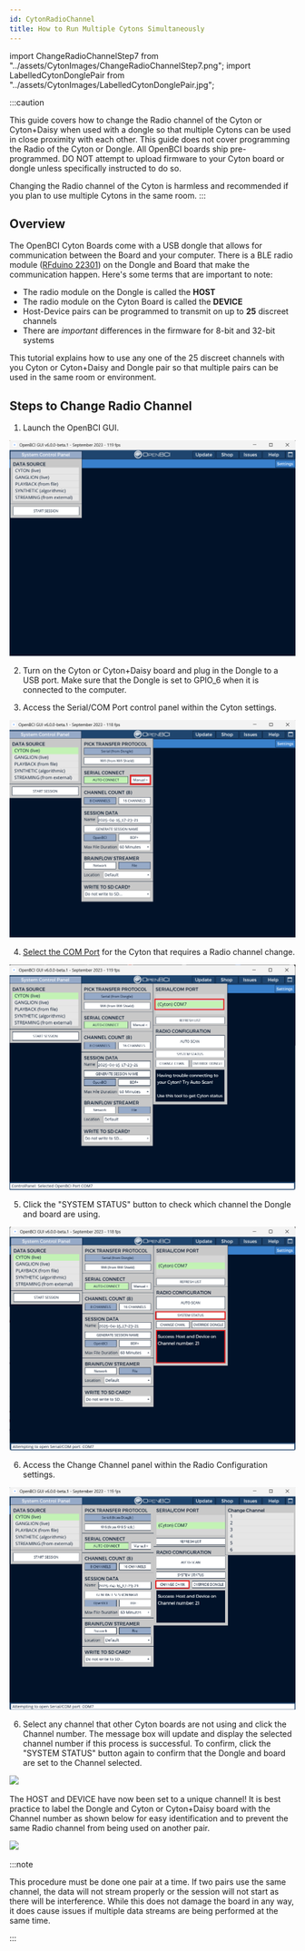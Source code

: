 ```yaml
---
id: CytonRadioChannel
title: How to Run Multiple Cytons Simultaneously
---
```

import ChangeRadioChannelStep7 from "../assets/CytonImages/ChangeRadioChannelStep7.png";
import LabelledCytonDonglePair from "../assets/CytonImages/LabelledCytonDonglePair.jpg";

:::caution

This guide covers how to change the Radio channel of the Cyton or Cyton+Daisy when used with a dongle so that multiple Cytons can be used in close proximity with each other. This guide does not cover programming the Radio of the Cyton or Dongle. All OpenBCI boards ship pre-programmed. DO NOT attempt to upload firmware to your Cyton board or dongle unless specifically instructed to do so. 

Changing the Radio channel of the Cyton is harmless and recommended if you plan to use multiple Cytons in the same room. 
:::

## Overview

The OpenBCI Cyton Boards come with a USB dongle that allows for communication between the Board and your computer. There is a BLE radio module ([RFduino 22301](http://www.rfduino.com/product/rfd22301-rfduino-ble-smt/index.html)) on the Dongle and Board that make the communication happen. Here's some terms that are important to note:

- The radio module on the Dongle is called the **HOST**
- The radio module on the Cyton Board is called the **DEVICE**
- Host-Device pairs can be programmed to transmit on up to **25** discreet channels
- There are _important_ differences in the firmware for 8-bit and 32-bit systems

This tutorial explains how to use any one of the 25 discreet channels with you Cyton or Cyton+Daisy and Dongle pair so that multiple pairs can be used in the same room or environment. 

## Steps to Change Radio Channel

1.  Launch the OpenBCI GUI.

![OpenBCI_GUI](../assets/CytonImages/ChangeRadioChannelStep1.png)

2.  Turn on the Cyton or Cyton+Daisy board and plug in the Dongle to a USB port. Make sure that the Dongle is set to GPIO_6 when it is connected to the computer.

3.  Access the Serial/COM Port control panel within the Cyton settings. 

![COM Port](../assets/CytonImages/ChangeRadioChannelStep3.png)

4. [Select the COM Port](https://docs.openbci.com/GettingStarted/Boards/CytonGS/#3-find-your-usb-dongles-serialcom-port) for the Cyton that requires a Radio channel change.

![Select COM Port](../assets/CytonImages/ChangeRadioChannelStep4.png)

5. Click the "SYSTEM STATUS" button to check which channel the Dongle and board are using.

![System Status](../assets/CytonImages/ChangeRadioChannelStep5.png)

6. Access the Change Channel panel within the Radio Configuration settings.

![Change Channel](../assets/CytonImages/ChangeRadioChannelStep6.png)

6. Select any channel that other Cyton boards are not using and click the Channel number. The message box will update and display the selected channel number if this process is successful. To confirm, click the "SYSTEM STATUS" button again to confirm that the Dongle and board are set to the Channel selected.

<div style={{textAlign: 'center'}}>
    <img src={ChangeRadioChannelStep7} width="1000"/>
</div>

The HOST and DEVICE have now been set to a unique channel! It is best practice to label the Dongle and Cyton or Cyton+Daisy board with the Channel number as shown below for easy identification and to prevent the same Radio channel from being used on another pair. 

<div style={{textAlign: 'center'}}>
    <img src={LabelledCytonDonglePair} width="500"/>
</div>

:::note

This procedure must be done one pair at a time. If two pairs use the same channel, the data will not stream properly or the session will not start as there will be interference. While this does not damage the board in any way, it does cause issues if multiple data streams are being performed at the same time. 

:::